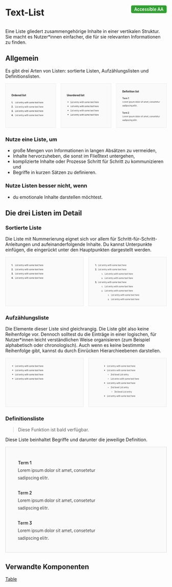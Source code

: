 <div style="display: inline-flex; align-items: center; justify-content: space-between; width: 100%;">
    <h1>Text-List</h1>
    <img src="assets/aa.png" alt="Accessible AA" />
</div>

Eine Liste gliedert zusammengehörige Inhalte in einer vertikalen Struktur. Sie macht es Nutzer\*innen einfacher, die für sie relevanten Informationen zu finden.

## Allgemein

Es gibt drei Arten von Listen: sortierte Listen, Aufzählungslisten und Definitionslisten.

![Image Name](./img/text-list_general.png)

### Nutze eine Liste, um

- große Mengen von Informationen in langen Absätzen zu vermeiden,
- Inhalte hervorzuheben, die sonst im Fließtext untergehen,
- komplizierte Inhalte oder Prozesse Schritt für Schritt zu kommunizieren und
- Begriffe in kurzen Sätzen zu definieren.

### Nutze Listen besser nicht, wenn

- du emotionale Inhalte darstellen möchtest.

## Die drei Listen im Detail

### Sortierte Liste

Die Liste mit Nummerierung eignet sich vor allem für Schritt-für-Schritt-Anleitungen und aufeinanderfolgende Inhalte. Du kannst Unterpunkte einfügen, die eingerückt unter den Hauptpunkten dargestellt werden.

![Image Name](./img/ordered_list.png)

### Aufzählungsliste

Die Elemente dieser Liste sind gleichrangig. Die Liste gibt also keine Reihenfolge vor. Dennoch solltest du die Einträge in einer logischen, für Nutzer\*innen leicht verständlichen Weise organisieren (zum Beispiel alphabetisch oder chronologisch). Auch wenn es keine bestimmte Reihenfolge gibt, kannst du durch Einrücken Hierarchieebenen darstellen.

![Image Name](./img/unordered_list.png)

### Definitionsliste

> Diese Funktion ist bald verfügbar.

Diese Liste beinhaltet Begriffe und darunter die jeweilige Definition.

![Image Name](./img/definition_list.png)

## Verwandte Komponenten

<a href="?path=/usage/components-table--standard">Table</a>
